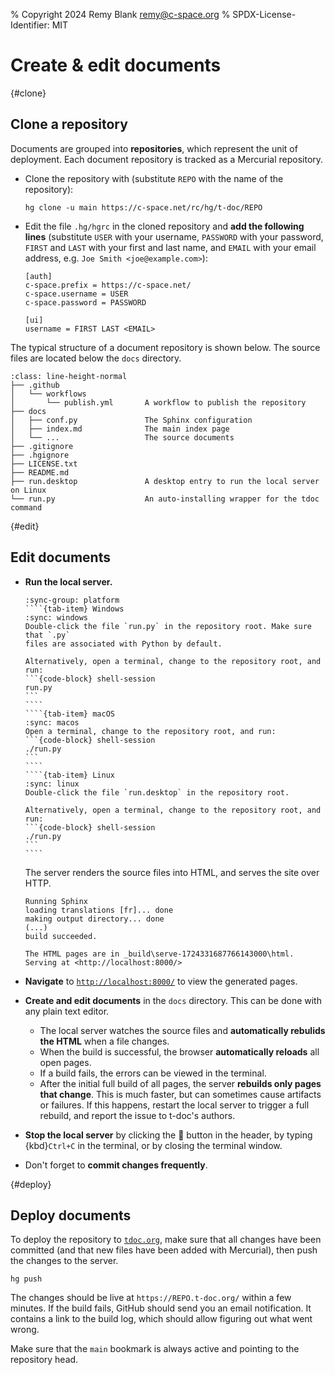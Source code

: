 % Copyright 2024 Remy Blank <remy@c-space.org>
% SPDX-License-Identifier: MIT

# Create & edit documents

{#clone}
## Clone a repository

Documents are grouped into **repositories**, which represent the unit of
deployment. Each document repository is tracked as a Mercurial repository.

- Clone the repository with (substitute `REPO` with the name of the repository):

  ```{code-block} shell-session
  hg clone -u main https://c-space.net/rc/hg/t-doc/REPO
  ```

- Edit the file `.hg/hgrc` in the cloned repository and **add the following
  lines** (substitute `USER` with your username, `PASSWORD` with your password,
  `FIRST` and `LAST` with your first and last name, and `EMAIL` with your email
  address, e.g. `Joe Smith <joe@example.com>`):

  ```{code-block} ini
  [auth]
  c-space.prefix = https://c-space.net/
  c-space.username = USER
  c-space.password = PASSWORD

  [ui]
  username = FIRST LAST <EMAIL>
  ```

The typical structure of a document repository is shown below. The source files
are located below the `docs` directory.

```{code-block}
:class: line-height-normal
├── .github
│   └── workflows
│       └── publish.yml       A workflow to publish the repository
├── docs
│   ├── conf.py               The Sphinx configuration
│   ├── index.md              The main index page
│   └── ...                   The source documents
├── .gitignore
├── .hgignore
├── LICENSE.txt
├── README.md
├── run.desktop               A desktop entry to run the local server on Linux
└── run.py                    An auto-installing wrapper for the tdoc command
```

{#edit}
## Edit documents

- **Run the local server.**

  `````{tab-set}
  :sync-group: platform
  ````{tab-item} Windows
  :sync: windows
  Double-click the file `run.py` in the repository root. Make sure that `.py`
  files are associated with Python by default.

  Alternatively, open a terminal, change to the repository root, and run:
  ```{code-block} shell-session
  run.py
  ```
  ````
  ````{tab-item} macOS
  :sync: macos
  Open a terminal, change to the repository root, and run:
  ```{code-block} shell-session
  ./run.py
  ```
  ````
  ````{tab-item} Linux
  :sync: linux
  Double-click the file `run.desktop` in the repository root.

  Alternatively, open a terminal, change to the repository root, and run:
  ```{code-block} shell-session
  ./run.py
  ```
  ````
  `````

  The server renders the source files into HTML, and serves the site over HTTP.

  ```{code-block} text
  Running Sphinx
  loading translations [fr]... done
  making output directory... done
  (...)
  build succeeded.

  The HTML pages are in _build\serve-1724331687766143000\html.
  Serving at <http://localhost:8000/>
  ```

- **Navigate** to [`http://localhost:8000/`](http://localhost:8000/) to view the
  generated pages.

- **Create and edit documents** in the `docs` directory. This can be done with
  any plain text editor.
  - The local server watches the source files and **automatically rebulids the
  HTML** when a file changes.
  - When the build is successful, the browser **automatically reloads** all open
    pages.
  - If a build fails, the errors can be viewed in the terminal.
  - After the initial full build of all pages, the server **rebuilds only pages
    that change**. This is much faster, but can sometimes cause artifacts or
    failures. If this happens, restart the local server to trigger a full
    rebuild, and report the issue to t-doc's authors.

- **Stop the local server** by clicking the
  <span style="font: var(--fa-font-solid);">&#xf52a;</span> button in the
  header, by typing {kbd}`Ctrl+C` in the terminal, or by closing the terminal
  window.

- Don't forget to **commit changes frequently**.

{#deploy}
## Deploy documents

To deploy the repository to [`tdoc.org`](https://t-doc.org/), make sure that all
changes have been committed (and that new files have been added with Mercurial),
then push the changes to the server.

```{code-block} shell-session
hg push
```

The changes should be live at `https://REPO.t-doc.org/` within a few minutes. If
the build fails, GitHub should send you an email notification. It contains a
link to the build log, which should allow figuring out what went wrong.

Make sure that the `main` bookmark is always active and pointing to the
repository head.
